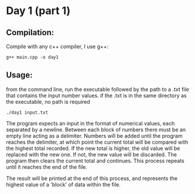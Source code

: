 # Day 1 (part 1)

## Compilation:

Compile with any c++ compiler, I use g++:

    g++ main.cpp -o day1

## Usage:

from the command line, run the executable followed by the path to a .txt file that contains the input number values. if the .txt is in the same directory as the executable, no path is required

    ./day1 input.txt

The program expects an input in the format of numerical values, each separated by a newline. Between each block of numbers there must be an empty line acting as a delimiter. Numbers will be added until the program reaches the delimiter, at which point the current total will be compared with the highest total recorded. If the new total is higher, the old value will be replaced with the new one. If not, the new value will be discarded. The program then clears the current total and continues. This process repeats until it reaches the end of the file.

The result will be printed at the end of this process, and represents the highest value of a 'block' of data within the file.

